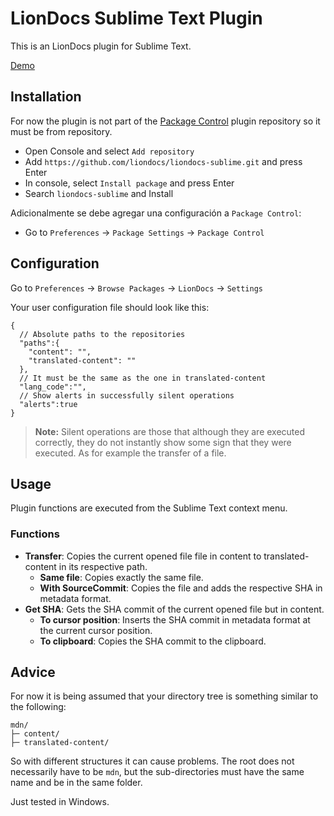 # LionDocs Sublime Text Plugin

This is an LionDocs plugin for Sublime Text.

[Demo](https://www.youtube.com/watch?v=RRPShnY_10E)

## Installation

For now the plugin is not part of the [Package Control](https://packagecontrol.io/) plugin repository so it must be from repository.

* Open Console and select `Add repository`
* Add `https://github.com/liondocs/liondocs-sublime.git` and press Enter
* In console, select `Install package` and press Enter
* Search `liondocs-sublime` and Install

Adicionalmente se debe agregar una configuración a `Package Control`:

* Go to `Preferences` -> `Package Settings` -> `Package Control`

## Configuration

Go to `Preferences` -> `Browse Packages` -> `LionDocs` -> `Settings`

Your user configuration file should look like this:

```jsonc
{
  // Absolute paths to the repositories
  "paths":{
    "content": "",
    "translated-content": ""
  },
  // It must be the same as the one in translated-content
  "lang_code":"",
  // Show alerts in successfully silent operations
  "alerts":true
}
```

> **Note:** Silent operations are those that although they are executed correctly, they do not instantly show some sign that they were executed. As for example the transfer of a file.

## Usage

Plugin functions are executed from the Sublime Text context menu.

### Functions

* **Transfer**: Copies the current opened file file in content to translated-content in its respective path.
	* **Same file**: Copies exactly the same file.
	* **With SourceCommit**: Copies the file and adds the respective SHA in metadata format.
* **Get SHA**: Gets the SHA commit of the current opened file but in content.
	* **To cursor position**: Inserts the SHA commit in metadata format at the current cursor position.
	* **To clipboard**: Copies the SHA commit to the clipboard.

## Advice

For now it is being assumed that your directory tree is something similar to the following:

```
mdn/
├─ content/
├─ translated-content/
```

So with different structures it can cause problems. The root does not necessarily have to be `mdn`, but the sub-directories must have the same name and be in the same folder.

Just tested in Windows.

